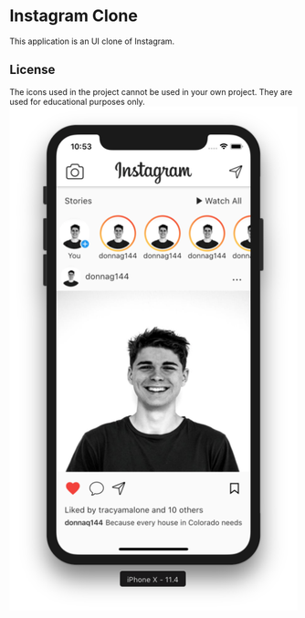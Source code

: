 # Instagram Clone
This application is an UI clone of Instagram.

## License
The icons used in the project cannot be used in your own project. They are used for educational purposes only.
![](pictures/ss.png)
